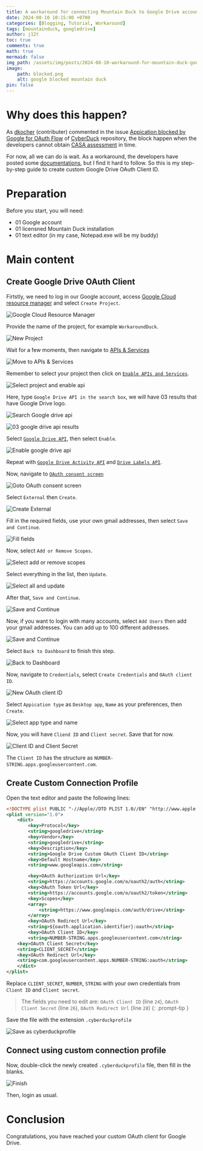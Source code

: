 ```yaml
---
title: A workaround for connecting Mountain Duck to Google Drive accounts
date: 2024-08-10 10:15:00 +0700
categories: [Blogging, Tutorial, Workaround]
tags: [mountainduck, googledrive]
author: j12t
toc: true
comments: true
math: true
mermaid: false
img_path: /assets/img/posts/2024-08-10-workaround-for-mountain-duck-google-drive
image:
    path: blocked.png
    alt: google blocked mountain duck
pin: false
---
```


# Why does this happen?

As [dkocher](https://github.com/dkocher) (contributer) commented in the issue [Appication blocked by Google for OAuth Flow](https://github.com/iterate-ch/cyberduck/issues/16178) of [CyberDuck](https://github.com/iterate-ch/cyberduck) repository, the block happen when the developers cannot obtain [CASA assessment](https://github.com/iterate-ch/cyberduck/issues/16192) in time.

For now, all we can do is wait. As a workaround, the developers have posted some [documentations](https://docs.cyberduck.io/protocols/profiles/google_client_id/), but I find it hard to follow. So this is my step-by-step guide to create custom Google Drive OAuth Client ID.

# Preparation

Before you start, you will need:

- 01 Google account
- 01 licensned Mountain Duck installation
- 01 text editor (in my case, Notepad.exe will be my buddy)

# Main content

## Create Google Drive OAuth Client

Firtstly, we need to log in our Google account, access [Google Cloud resource manager](https://console.cloud.google.com/cloud-resource-manager) and select `Create Project`.

![Google Cloud Resource Manager](google-cloud-resource-manager.png)

Provide the name of the project, for example `WorkaroundDuck`.

![New Project](newproject.png)

Wait for a few moments, then navigate to [APIs & Services](https://console.cloud.google.com/apis/dashboard)

![Move to APIs & Services](goto-apis-and-service.png)

Remember to select your project then click on [`Enable APIs and Services`](https://console.cloud.google.com/apis/library?project=workaroundduck).

![Select project and enable api](select-then-enable.png)

Here, type `Google Drive API in the search box`, we will have 03 results that have Google Drive logo.

![Search Google drive api](search-gdrive-api.png)

![03 google drive api results](gdrive-api-results.png)

Select [`Google Drive API`](https://console.cloud.google.com/apis/library/drive.googleapis.com), then select `Enable`.

![Enable google drive api](enable-gdrive-api.png)

Repeat with [`Google Drive Activity API`](https://console.cloud.google.com/apis/library/driveactivity.googleapis.com) and [`Drive Labels API`](https://console.cloud.google.com/apis/library/drivelabels.googleapis.com).

Now, navigate to [`OAuth consent screen`](https://console.cloud.google.com/apis/credentials/consent)

![Goto OAuth consent screen](goto-oauth-consent-screen.png)

Select `External` then `Create`.

![Create External](create-external.png)

Fill in the required fields, use your own gmail addresses, then select `Save and Continue`.

![Fill fields](fill-fields.png)

Now, select `Add or Remove Scopes`.

![Select add or remove scopes](select-add-or-remove-scopes.png)

Select everything in the list, then `Update`.

![Select all and update](select-all-and-update.png)

After that, `Save and Continue`.

![Save and Continue](save-and-continue.png)

Now, if you want to login with many accounts, select `Add Users` then add your gmail addresses. You can add up to 100 different addresses.

![Save and Continue](continue.png)

Select `Back to Dashboard` to finish this step.

![Back to Dashboard](back-to-dashboard.png)

Now, navigate to `Credentials`, select `Create Credentials` and `OAuth client ID`.

![New OAuth client ID](new-oauth-client-id.png)

Select `Appication type` as `Desktop app`, `Name` as your preferences, then `Create`.

![Select app type and name](app-type-and-name.png)

Now, you will have `Cliend ID` and `Client secret`. Save that for now.

![Client ID and Client Secret](client-id.png)

The `Client ID` has the structure as `NUMBER-STRING.apps.googleusercontent.com`.

## Create Custom Connection Profile

Open the text editor and paste the following lines:

```xml
<!DOCTYPE plist PUBLIC "-//Apple//DTD PLIST 1.0//EN" "http://www.apple.com/DTDs/PropertyList-1.0.dtd">
<plist version="1.0">
    <dict>
        <key>Protocol</key>
        <string>googledrive</string>
        <key>Vendor</key>
        <string>googledrive</string>
        <key>Description</key>
        <string>Google Drive Custom OAuth Client ID</string>
        <key>Default Hostname</key>
        <string>www.googleapis.com</string>

        <key>OAuth Authorization Url</key>
        <string>https://accounts.google.com/o/oauth2/auth</string>
        <key>OAuth Token Url</key>
        <string>https://accounts.google.com/o/oauth2/token</string>
        <key>Scopes</key>
        <array>
            <string>https://www.googleapis.com/auth/drive</string>
        </array>
        <key>OAuth Redirect Url</key>
        <string>${oauth.application.identifier}:oauth</string>
        <key>OAuth Client ID</key>
        <string>NUMBER-STRING.apps.googleusercontent.com</string>
	<key>OAuth Client Secret</key>
	<string>CLIENT_SECRET</string>
	<key>OAuth Redirect Url</key>
	<string>com.googleusercontent.apps.NUMBER-STRING:oauth</string>
    </dict>
</plist>
```

Replace `CLIENT_SECRET`, `NUMBER`, `STRING` with your own credentials from `Client ID` and `Client secret`.

<!-- markdownlint-capture -->
<!-- markdownlint-disable -->
> The fields you need to edit are: `OAuth Client ID` (line `24`), `OAuth Client Secret` (line `26`), `OAuth Redirect Url` (line `28`)
{: .prompt-tip }
<!-- markdownlint-restore -->

Save the file with the extension `.cyberduckprofile`

![Save as cyberduckprofile](save-as-cyberduckprofile.png)

## Connect using custom connection profile

Now, double-click the newly created `.cyberduckprofile` file, then fill in the blanks.

![Finish](finish.png)

Then, login as usual.

# Conclusion

Congratulations, you have reached your custom OAuth client for Google Drive.
